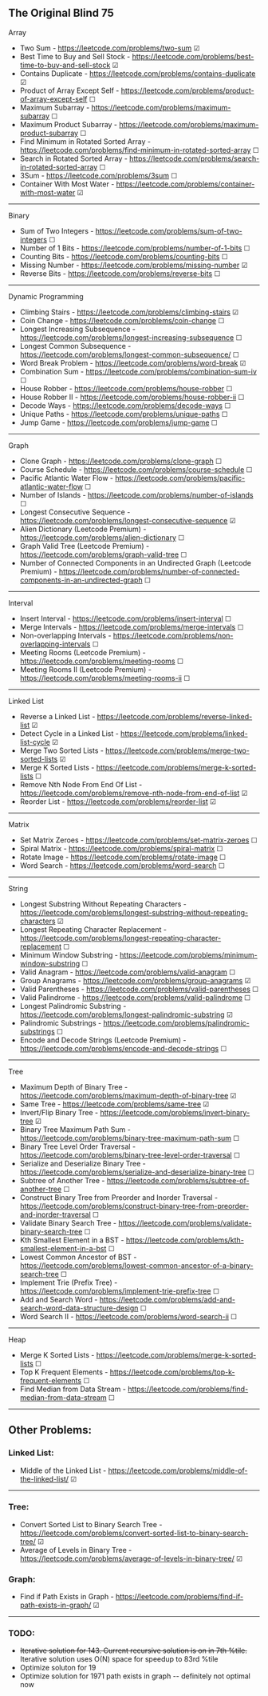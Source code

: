 ## The Original Blind 75

Array

- Two Sum - https://leetcode.com/problems/two-sum &#9745;
- Best Time to Buy and Sell Stock - https://leetcode.com/problems/best-time-to-buy-and-sell-stock &#9745;
- Contains Duplicate - https://leetcode.com/problems/contains-duplicate &#9745;
- Product of Array Except Self - https://leetcode.com/problems/product-of-array-except-self &#9744;
- Maximum Subarray - https://leetcode.com/problems/maximum-subarray &#9744;
- Maximum Product Subarray - https://leetcode.com/problems/maximum-product-subarray &#9744;
- Find Minimum in Rotated Sorted Array - https://leetcode.com/problems/find-minimum-in-rotated-sorted-array &#9744;
- Search in Rotated Sorted Array - https://leetcode.com/problems/search-in-rotated-sorted-array &#9744;
- 3Sum - https://leetcode.com/problems/3sum &#9744;
- Container With Most Water - https://leetcode.com/problems/container-with-most-water &#9745;

---

Binary

- Sum of Two Integers - https://leetcode.com/problems/sum-of-two-integers &#9744;
- Number of 1 Bits - https://leetcode.com/problems/number-of-1-bits &#9744;
- Counting Bits - https://leetcode.com/problems/counting-bits &#9744;
- Missing Number - https://leetcode.com/problems/missing-number &#9745;
- Reverse Bits - https://leetcode.com/problems/reverse-bits &#9744;

---

Dynamic Programming

- Climbing Stairs - https://leetcode.com/problems/climbing-stairs &#9745;
- Coin Change - https://leetcode.com/problems/coin-change &#9744;
- Longest Increasing Subsequence - https://leetcode.com/problems/longest-increasing-subsequence &#9744;
- Longest Common Subsequence - https://leetcode.com/problems/longest-common-subsequence/ &#9744;
- Word Break Problem - https://leetcode.com/problems/word-break &#9745;
- Combination Sum - https://leetcode.com/problems/combination-sum-iv &#9744;
- House Robber - https://leetcode.com/problems/house-robber &#9744;
- House Robber II - https://leetcode.com/problems/house-robber-ii &#9744;
- Decode Ways - https://leetcode.com/problems/decode-ways &#9744;
- Unique Paths - https://leetcode.com/problems/unique-paths &#9744;
- Jump Game - https://leetcode.com/problems/jump-game &#9744;

---

Graph

- Clone Graph - https://leetcode.com/problems/clone-graph &#9744;
- Course Schedule - https://leetcode.com/problems/course-schedule &#9744;
- Pacific Atlantic Water Flow - https://leetcode.com/problems/pacific-atlantic-water-flow &#9744;
- Number of Islands - https://leetcode.com/problems/number-of-islands &#9744;
- Longest Consecutive Sequence - https://leetcode.com/problems/longest-consecutive-sequence &#9745;
- Alien Dictionary (Leetcode Premium) - https://leetcode.com/problems/alien-dictionary &#9744;
- Graph Valid Tree (Leetcode Premium) - https://leetcode.com/problems/graph-valid-tree &#9744;
- Number of Connected Components in an Undirected Graph (Leetcode Premium) - https://leetcode.com/problems/number-of-connected-components-in-an-undirected-graph &#9744;

---

Interval

- Insert Interval - https://leetcode.com/problems/insert-interval &#9744;
- Merge Intervals - https://leetcode.com/problems/merge-intervals &#9744;
- Non-overlapping Intervals - https://leetcode.com/problems/non-overlapping-intervals &#9744;
- Meeting Rooms (Leetcode Premium) - https://leetcode.com/problems/meeting-rooms &#9744;
- Meeting Rooms II (Leetcode Premium) - https://leetcode.com/problems/meeting-rooms-ii &#9744;

---

Linked List

- Reverse a Linked List - https://leetcode.com/problems/reverse-linked-list &#9745;
- Detect Cycle in a Linked List - https://leetcode.com/problems/linked-list-cycle &#9745;
- Merge Two Sorted Lists - https://leetcode.com/problems/merge-two-sorted-lists &#9745;
- Merge K Sorted Lists - https://leetcode.com/problems/merge-k-sorted-lists &#9744;
- Remove Nth Node From End Of List - https://leetcode.com/problems/remove-nth-node-from-end-of-list &#9745;
- Reorder List - https://leetcode.com/problems/reorder-list &#9745;

---

Matrix

- Set Matrix Zeroes - https://leetcode.com/problems/set-matrix-zeroes &#9744;
- Spiral Matrix - https://leetcode.com/problems/spiral-matrix &#9744;
- Rotate Image - https://leetcode.com/problems/rotate-image &#9744;
- Word Search - https://leetcode.com/problems/word-search &#9744;

---

String

- Longest Substring Without Repeating Characters - https://leetcode.com/problems/longest-substring-without-repeating-characters &#9745;
- Longest Repeating Character Replacement - https://leetcode.com/problems/longest-repeating-character-replacement &#9744;
- Minimum Window Substring - https://leetcode.com/problems/minimum-window-substring &#9744;
- Valid Anagram - https://leetcode.com/problems/valid-anagram &#9744;
- Group Anagrams - https://leetcode.com/problems/group-anagrams &#9745;
- Valid Parentheses - https://leetcode.com/problems/valid-parentheses &#9744;
- Valid Palindrome - https://leetcode.com/problems/valid-palindrome &#9744;
- Longest Palindromic Substring - https://leetcode.com/problems/longest-palindromic-substring &#9745;
- Palindromic Substrings - https://leetcode.com/problems/palindromic-substrings &#9744;
- Encode and Decode Strings (Leetcode Premium) - https://leetcode.com/problems/encode-and-decode-strings &#9744;

---

Tree

- Maximum Depth of Binary Tree - https://leetcode.com/problems/maximum-depth-of-binary-tree &#9745;
- Same Tree - https://leetcode.com/problems/same-tree &#9745;
- Invert/Flip Binary Tree - https://leetcode.com/problems/invert-binary-tree &#9745;
- Binary Tree Maximum Path Sum - https://leetcode.com/problems/binary-tree-maximum-path-sum &#9744;
- Binary Tree Level Order Traversal - https://leetcode.com/problems/binary-tree-level-order-traversal &#9744;
- Serialize and Deserialize Binary Tree - https://leetcode.com/problems/serialize-and-deserialize-binary-tree &#9744;
- Subtree of Another Tree - https://leetcode.com/problems/subtree-of-another-tree &#9744;
- Construct Binary Tree from Preorder and Inorder Traversal - https://leetcode.com/problems/construct-binary-tree-from-preorder-and-inorder-traversal &#9744;
- Validate Binary Search Tree - https://leetcode.com/problems/validate-binary-search-tree &#9744;
- Kth Smallest Element in a BST - https://leetcode.com/problems/kth-smallest-element-in-a-bst &#9744;
- Lowest Common Ancestor of BST - https://leetcode.com/problems/lowest-common-ancestor-of-a-binary-search-tree &#9744;
- Implement Trie (Prefix Tree) - https://leetcode.com/problems/implement-trie-prefix-tree &#9744;
- Add and Search Word - https://leetcode.com/problems/add-and-search-word-data-structure-design &#9744;
- Word Search II - https://leetcode.com/problems/word-search-ii &#9744;

---

Heap

- Merge K Sorted Lists - https://leetcode.com/problems/merge-k-sorted-lists &#9744;
- Top K Frequent Elements - https://leetcode.com/problems/top-k-frequent-elements &#9744;
- Find Median from Data Stream - https://leetcode.com/problems/find-median-from-data-stream &#9744;

---

## Other Problems:

### Linked List:
- Middle of the Linked List - https://leetcode.com/problems/middle-of-the-linked-list/ &#9745;

---

### Tree:
- Convert Sorted List to Binary Search Tree - https://leetcode.com/problems/convert-sorted-list-to-binary-search-tree/ &#9745;
- Average of Levels in Binary Tree - https://leetcode.com/problems/average-of-levels-in-binary-tree/ &#9745; 

### Graph:
- Find if Path Exists in Graph - https://leetcode.com/problems/find-if-path-exists-in-graph/ &#9745; 

---

### TODO:
- ~~Iterative solution for 143. Current recursive solution is on in 7th %tile.~~ Iterative solution uses O(N) space for speedup to 83rd %tile
- Optimize soluton for 19
- Optimize solution for 1971 path exists in graph -- definitely not optimal now
